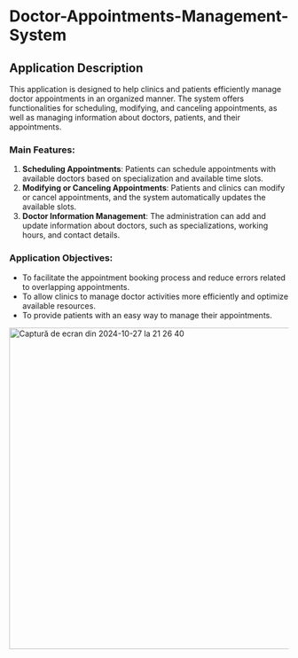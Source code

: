 # Doctor-Appointments-Management-System


## Application Description

This application is designed to help clinics and patients efficiently manage doctor appointments in an organized manner. The system offers functionalities for scheduling, modifying, and canceling appointments, as well as managing information about doctors, patients, and their appointments.

### Main Features:

1. **Scheduling Appointments**: Patients can schedule appointments with available doctors based on specialization and available time slots.
2. **Modifying or Canceling Appointments**: Patients and clinics can modify or cancel appointments, and the system automatically updates the available slots.
3. **Doctor Information Management**: The administration can add and update information about doctors, such as specializations, working hours, and contact details.


### Application Objectives:

- To facilitate the appointment booking process and reduce errors related to overlapping appointments.
- To allow clinics to manage doctor activities more efficiently and optimize available resources.
- To provide patients with an easy way to manage their appointments.


<img width="580" alt="Captură de ecran din 2024-10-27 la 21 26 40" src="https://github.com/user-attachments/assets/d7449378-a4eb-4075-9d5b-60e6f1402391">
